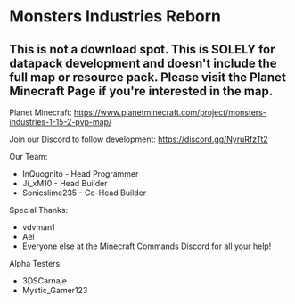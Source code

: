# Monsters Industries Reborn
## This is not a download spot. This is SOLELY for datapack development and doesn't include the full map or resource pack. Please visit the Planet Minecraft Page if you're interested in the map.
Planet Minecraft:
https://www.planetminecraft.com/project/monsters-industries-1-15-2-pvp-map/

Join our Discord to follow development:
https://discord.gg/NyruRfzTt2

Our Team:
- InQuognito - Head Programmer
- Ji_xM10 - Head Builder
- Sonicslime235 - Co-Head Builder

Special Thanks:
- vdvman1
- Ael
- Everyone else at the Minecraft Commands Discord for all your help!

Alpha Testers:
- 3DSCarnaje
- Mystic_Gamer123
